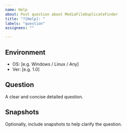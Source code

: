 ```yaml
---
name: Help
about: Post question about MediaFileDuplicateFinder
title: "?[Help]: "
labels: "question"
assignees: ""

---
```


## Environment
 - OS: [e.g. Windows / Linux / Any]
 - Ver: [e.g. 1.0]


## Question
A clear and concise detailed question.


## Snapshots
Optionally, include snapshots to help clarify the question.